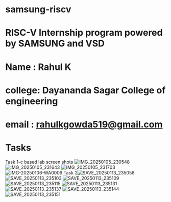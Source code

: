# samsung-riscv
# RISC-V Internship program powered by SAMSUNG and VSD
# Name : Rahul K
# college: Dayananda Sagar College of engineering 
# email : rahulkgowda519@gmail.com
# Tasks
Task 1-c based lab screen shots
![IMG_20250105_230548](https://github.com/user-attachments/assets/5a77a5f2-6ad6-4c08-98e9-f82aca9c3b24)
![IMG_20250105_231643](https://github.com/user-attachments/assets/cf34aa5c-bc1f-4ce2-a80e-d2eeee4793c5)
![IMG_20250105_231703](https://github.com/user-attachments/assets/d4d3b870-52af-4b50-94b1-3ccab41759d6)
![IMG-20250106-WA0009](https://github.com/user-attachments/assets/e5ddd5b6-d91b-408e-a81b-1c2eb21a0208)
Task 2![SAVE_20250113_235058](https://github.com/user-attachments/assets/731378ef-9244-4ce9-aab6-c716d379b4ac)
![SAVE_20250113_235103](https://github.com/user-attachments/assets/f693e430-9db5-4d3b-833e-9d1f58dbc0b3)
![SAVE_20250113_235109](https://github.com/user-attachments/assets/08c256cb-6e2d-4d34-ab5c-3efb3da309e0)
![SAVE_20250113_235115](https://github.com/user-attachments/assets/91fda6cc-bd51-425c-b809-452029fbcba3)
![SAVE_20250113_235131](https://github.com/user-attachments/assets/a213da63-5a25-4e06-82a4-6560b2a8d6b1)
![SAVE_20250113_235137](https://github.com/user-attachments/assets/1097ff56-4342-4d2a-a221-b95d88a69b5a)
![SAVE_20250113_235144](https://github.com/user-attachments/assets/1714c4cc-882a-40ef-af0b-87410433da07)
![SAVE_20250113_235151](https://github.com/user-attachments/assets/14abcf2b-2b09-4d90-b3be-016694b62c7a)
